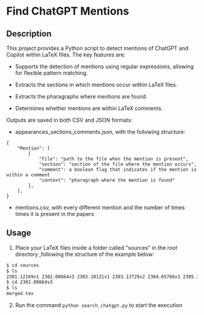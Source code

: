 # Find ChatGPT Mentions


## Description

This project provides a Python script to detect mentions of ChatGPT and Copilot within LaTeX files. The key features are:

- Supports the detection of mentions using regular expressions, allowing for flexible pattern matching.

- Extracts the sections in which mentions occur within LaTeX files.

- Extracts the pharagraphs where mentions are found.

- Determines whether mentions are within LaTeX comments.

Outputs are saved in both CSV and JSON formats: 

- appearances_sections_comments.json, with the following structure:

```
{
    "Mention": [
        {
            "file": "path to the file when the mention is present",
            "section": "section of the file where the mention occurs",
            "comment": a boolean flag that indicates if the mention is within a comment
            "context": "pharagraph where the mention is found"
        },
    ],
}
```

- mentions.csv, with every different mention and the number of times times it is present in the papers


## Usage

1. Place your LaTeX files inside a folder called "sources" in the root directory ,following the structure of the example below:

```bash
$ cd sources
$ ls
2301.12169v1 2302.08664v3 2303.10131v1 2303.13729v2 2304.05766v1 2305.16365v1 2306.10019v1 2307.04291v1 2308.09637v2 2308.12079v1 2309.04197v1 2302.05564v1 2303.09727v1 2303.10439v2 2303.15684v1 2304.14628v2 
$ cd 2302.08664v3
$ ls
merged.tex
```

2. Run the command ```python search_chatgpt.py``` to start the execution